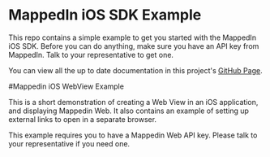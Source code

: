 # MappedIn iOS SDK Example

This repo contains a simple example to get you started with the MappedIn iOS SDK. Before you can do anything, make sure you have an API key from MappedIn. Talk to your representative to get one.

You can view all the up to date documentation in this project's [GitHub Page](http://mappedin.github.io/ios/).


#Mappedin iOS WebView Example

This is a short demonstration of creating a Web View in an iOS application, and displaying Mappedin Web. It also contains an example of setting up external links to open in a separate browser. 

This example requires you to have a Mappedin Web API key. Please talk to your representative if you need one. 